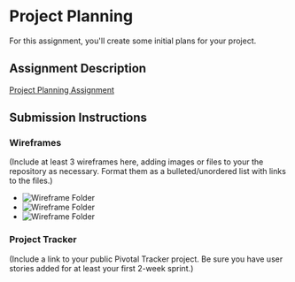 # Project Planning
For this assignment, you'll create some initial plans for your project.

## Assignment Description
[Project Planning Assignment](https://education.launchcode.org/liftoff/assignments/planning/)

## Submission Instructions

### Wireframes

(Include at least 3 wireframes here, adding images or files to your the repository as necessary. 
Format them as a bulleted/unordered list with links to the files.)
* ![Wireframe Folder](/wireframes/HomePage.jpg)
* ![Wireframe Folder](/wireframes/GamesPage.jpg)
* ![Wireframe Folder](wireframes/ReviewsPage.jpg)

### Project Tracker

(Include a link to your public Pivotal Tracker project. Be sure you have user stories added for at 
least your first 2-week sprint.)